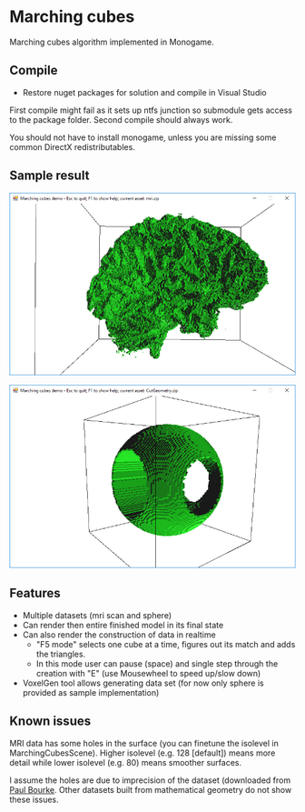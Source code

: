 # Marching cubes

Marching cubes algorithm implemented in Monogame.

## Compile

* Restore nuget packages for solution and compile in Visual Studio 

First compile might fail as it sets up ntfs junction so submodule gets access to the package folder. Second compile should always work.

You should not have to install monogame, unless you are missing some common DirectX redistributables.
 
## Sample result
 
![MRI result](/mri.png?raw=true)

![Geometry cutting](/geo.png?raw=true)

## Features

* Multiple datasets (mri scan and sphere)
* Can render then entire finished model in its final state
* Can also render the construction of data in realtime
    * "F5 mode" selects one cube at a time, figures out its match and adds the triangles.
    * In this mode user can pause (space) and single step through the creation with "E" (use Mousewheel to speed up/slow down)
* VoxelGen tool allows generating data set (for now only sphere is provided as sample implementation)

## Known issues

MRI data has some holes in the surface (you can finetune the isolevel in MarchingCubesScene). Higher isolevel (e.g. 128 [default]) means more detail while lower isolevel (e.g. 80) means smoother surfaces.

I assume the holes are due to imprecision of the dataset (downloaded from [Paul Bourke](http://paulbourke.net/geometry/polygonise/). Other datasets built from mathematical geometry do not show these issues.
